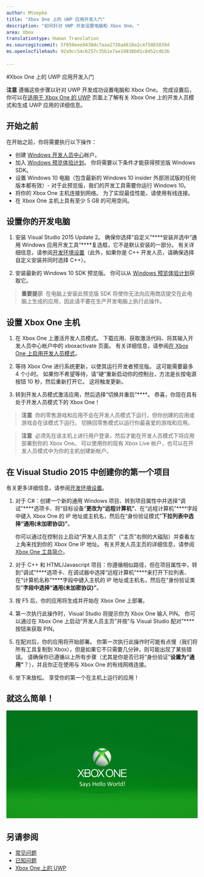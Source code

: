 ```yaml
---
author: Mtoepke
title: "Xbox One 上的 UWP 应用开发入门"
description: "如何针对 UWP 开发设置电脑和 Xbox One。"
area: Xbox
translationtype: Human Translation
ms.sourcegitcommit: 5f050eee9430dc7aaa2738a4610a2c4f5083839d
ms.openlocfilehash: 92a9cc54c6257c35b1e7ae19838b01c8452c4b36

---
```


#Xbox One 上的 UWP 应用开发入门

**注意** 遵循这些步骤以针对 UWP 开发成功设置电脑和 Xbox One。 完成设置后，你可以在[适用于 Xbox One 的 UWP](index.md) 页面上了解有关 Xbox One 上的开发人员模式和生成 UWP 应用的详细信息。 

## 开始之前
在开始之前，你将需要执行以下操作：
-   创建 [Windows 开发人员中心](https://dev.windows.com)帐户。
-   加入 [Windows 预览体验计划](https://insider.windows.com/)。 你将需要以下条件才能获得预览版 Windows SDK。
-   设置 Windows 10 电脑（包含最新的 Windows 10 insider 外部测试版的任何版本都有效）- 对于此预览版，我们的开发工具需要你运行 Windows 10。 
-   将你的 Xbox One 主机连接到网络。 为了实现最佳性能，请使用有线连接。
- 在 Xbox One 主机上具有至少 5 GB 的可用空间。

## 设置你的开发电脑
1.  安装 Visual Studio 2015 Update 2。 确保你选择“自定义”****安装并选中“通用 Windows 应用开发工具”****复选框，它不是默认安装的一部分。 有关详细信息，请参阅[开发环境设置](development-environment-setup.md)（此外，如果你是 C++ 开发人员，请确保选择自定义安装并同时选择 C++）。

2.  安装最新的 Windows 10 SDK 预览版。 你可以从 [Windows 预览体验计划](http://go.microsoft.com/fwlink/p/?LinkId=780552)获取它。
  
  > **重要提示**&nbsp;&nbsp;在电脑上安装此预览版 SDK 将使你无法向应用商店提交在此电脑上生成的应用，因此请不要在生产开发电脑上执行此操作。 

## 设置 Xbox One 主机
1.  在 Xbox One 上激活开发人员模式。 下载应用、获取激活代码、将其输入开发人员中心帐户中的 xboxactivate 页面。 有关详细信息，请参阅[在 Xbox One 上启用开发人员模式](devkit-activation.md)。 

2.  等待 Xbox One 进行系统更新，以使其运行开发者预览版。 这可能需要最多 4 个小时。 如果你不希望等待，请“硬”重新启动你的控制台，方法是长按电源按钮 10 秒，然后重新打开它。 这将触发更新。  

3.  转到开发人员模式激活应用，然后选择“切换并重启”****。 恭喜，你现在具有处于开发人员模式下的 Xbox One！
  
  > **注意**&nbsp;&nbsp;你的零售游戏和应用不会在开发人员模式下运行，但你创建的应用或游戏会在该模式下运行。 切换回零售模式以运行你最喜爱的游戏和应用。
  
  > **注意**&nbsp;&nbsp;必须先在该主机上进行用户登录，然后才能在开发人员模式下将应用部署到你的 Xbox One。 可以使用你的现有 Xbox Live 帐户，也可以在开发人员模式中为你的主机创建新帐户。 

## 在 Visual Studio 2015 中创建你的第一个项目

有关更多详细信息，请参阅[开发环境设置](development-environment-setup.md)。

1.  对于 C#：创建一个新的通用 Windows 项目、转到项目属性中并选择“调试”****选项卡、将“目标设备”****更改为“远程计算机”****、在“远程计算机”****字段中键入 Xbox One 的 IP 地址或主机名，然后在“身份验证模式”****下拉列表中选择“通用(未加密协议)”****。   

    你可以通过在控制台上启动“开发人员主页”（“主页”右侧的大磁贴）并查看左上角来找到你的 Xbox One IP 地址。 有关开发人员主页的详细信息，请参阅 [Xbox One 工具简介](introduction-to-xbox-tools.md)。  

2.  对于 C++ 和 HTML/Javascript 项目：你遵循相似路径，但在项目属性中，转到“调试”****选项卡、在调试器中选择“远程计算机”****来打开下拉列表、在“计算机名称”****字段中键入主机的 IP 地址或主机名，然后在“身份验证类型”****字段中选择“通用(未加密协议)”****。
   
3.  按 F5 后，你的应用将生成并开始在 Xbox One 上部署。
  
4.  第一次执行此操作时，Visual Studio 将提示你为 Xbox One 输入 PIN。 你可以通过在 Xbox One 上启动“开发人员主页”并按“与 Visual Studio 配对”****按钮来获取 PIN。
  
5.  在配对后，你的应用将开始部署。 你第一次执行此操作时可能有点慢（我们将所有工具复制到 Xbox），但是如果它不只需要几分钟，则可能出现了某些错误。 请确保你已遵循以上所有步骤（尤其是你是否已将“身份验证”****设置为“通用”****？），并且你正在使用与 Xbox One 的有线网络连接。  

6. 坐下来放松。 享受你的第一个在主机上运行的应用！  

## 就这么简单！

![Hello World](images/getting-started-hello-world.png)

## 另请参阅  
- [常见问题](frequently-asked-questions.md)  
- [已知问题](known-issues.md)
- [Xbox One 上的 UWP](index.md)



<!--HONumber=Jul16_HO2-->


